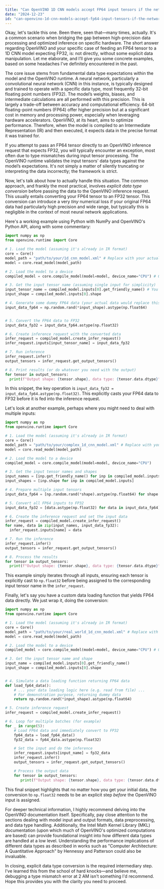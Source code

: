 ```yaml
---
title: "Can OpenVINO 1D CNN models accept FP64 input tensors if the network expects FP32?"
date: "2024-12-23"
id: "can-openvino-1d-cnn-models-accept-fp64-input-tensors-if-the-network-expects-fp32"
---
```


Okay, let's tackle this one. Been there, seen that—many times, actually. It's a common scenario when bridging the gap between high-precision data processing and optimized inference on specific hardware. The short answer regarding OpenVINO and your specific case of feeding an FP64 tensor to a 1D CNN model expecting FP32, is: not directly, without some explicit data manipulation. Let me elaborate, and I’ll give you some concrete examples, based on some headaches I've definitely encountered in the past.

The core issue stems from fundamental data type expectations within the model and the OpenVINO runtime. A neural network, particularly a convolutional neural network (CNN) in this instance, is typically designed and trained to operate with a specific data type, most frequently 32-bit floating point numbers (FP32). The model’s weights, biases, and intermediate calculations are all performed with this precision. This is largely a trade-off between accuracy and computational efficiency. 64-bit floating-point numbers (FP64) offer higher precision but at a significant cost in memory and processing power, especially when leveraging hardware accelerators. OpenVINO, at its heart, aims to optimize performance. Therefore, when the model is compiled to an Intermediate Representation (IR) and then executed, it expects data in the precise format it was trained for.

If you attempt to pass an FP64 tensor directly to an OpenVINO inference request that expects FP32, you will typically encounter an exception, most often due to type mismatches during input tensor processing. The OpenVINO runtime validates the input tensors' data types against the model’s expectations. It's not simply a matter of silently truncating or interpreting the data incorrectly; the framework is strict.

Now, let's talk about how to actually handle this situation. The common approach, and frankly the most practical, involves *explicit data type conversion* before passing the data to the OpenVINO inference request. This usually entails converting your FP64 tensor to an FP32 tensor. This conversion can introduce a very *tiny* numerical loss if your original FP64 data had particularly high precision and wide range, but typically this is negligible in the context of most neural network applications.

Here's a working example using Python with NumPy and OpenVINO's Python API, along with some commentary:

```python
import numpy as np
from openvino.runtime import Core

# 1. Load the model (assuming it's already in IR format)
core = Core()
model_path = "path/to/your/1d_cnn_model.xml" # Replace with your actual model path
model = core.read_model(model_path)

# 2. Load the model to a device
compiled_model = core.compile_model(model=model, device_name="CPU") # Or "GPU", or other

# 3. Get the input tensor name (assuming single input for simplicity)
input_tensor_name = compiled_model.inputs[0].get_friendly_name() # You'll have to check this against your specific model
input_shape = compiled_model.inputs[0].shape

# 4. Generate some dummy FP64 data (your actual data would replace this)
input_data_fp64 = np.random.rand(*input_shape).astype(np.float64)


# 5. Convert the FP64 data to FP32
input_data_fp32 = input_data_fp64.astype(np.float32)

# 6. Create inference request with the converted data
infer_request = compiled_model.create_infer_request()
infer_request.inputs[input_tensor_name] = input_data_fp32

# 7. Run inference
infer_request.infer()
output_tensors = infer_request.get_output_tensors()

# 8. Print results (or do whatever you need with the output)
for tensor in output_tensors:
  print(f"Output shape: {tensor.shape}, data type: {tensor.data.dtype}")

```

In this snippet, the key operation is `input_data_fp32 = input_data_fp64.astype(np.float32)`. This explicitly casts your FP64 data to FP32 before it is fed into the inference request.

Let's look at another example, perhaps where you might need to deal with multiple inputs:

```python
import numpy as np
from openvino.runtime import Core

# 1. Load the model (assuming it's already in IR format)
core = Core()
model_path = "path/to/your/complex_1d_cnn_model.xml" # Replace with your actual path
model = core.read_model(model_path)

# 2. Load the model to a device
compiled_model = core.compile_model(model=model, device_name="CPU")

# 3. Get the input tensor names and shapes
input_names = [inp.get_friendly_name() for inp in compiled_model.inputs]
input_shapes = [inp.shape for inp in compiled_model.inputs]

# 4. Prepare multiple input tensors
input_data_fp64 = [np.random.rand(*shape).astype(np.float64) for shape in input_shapes]

# 5. Convert all FP64 inputs to FP32
input_data_fp32 = [data.astype(np.float32) for data in input_data_fp64]

# 6. Create the inference request and set the input data
infer_request = compiled_model.create_infer_request()
for name, data in zip(input_names, input_data_fp32):
  infer_request.inputs[name] = data

# 7. Run the inference
infer_request.infer()
output_tensors = infer_request.get_output_tensors()

# 8. Process the results
for tensor in output_tensors:
  print(f"Output shape: {tensor.shape}, data type: {tensor.data.dtype}")

```

This example simply iterates through all inputs, ensuring each tensor is explicitly cast to `np.float32` before being assigned to the corresponding input tensor name in the `infer_request`.

Finally, let's say you have a custom data loading function that yields FP64 data directly. We just wrap it, doing the conversion:

```python
import numpy as np
from openvino.runtime import Core

# 1. Load the model (assuming it's already in IR format)
core = Core()
model_path = "path/to/your/real_world_1d_cnn_model.xml" # Replace with your actual model path
model = core.read_model(model_path)

# 2. Load the model to a device
compiled_model = core.compile_model(model=model, device_name="CPU") # Or "GPU", or other

# 3. Get the input tensor name and shape
input_name = compiled_model.inputs[0].get_friendly_name()
input_shape = compiled_model.inputs[0].shape


# 4. Simulate a data loading function returning FP64 data
def load_fp64_data():
    # ... your data loading logic here (e.g. read from file) ...
    # For demonstration purpose, returning dummy data
    return np.random.rand(*input_shape).astype(np.float64)

# 5. Create inference request
infer_request = compiled_model.create_infer_request()

# 6. Loop for multiple batches (for example)
for _ in range(5):
    # Load FP64 data and immediately convert to FP32
    fp64_data = load_fp64_data()
    fp32_data = fp64_data.astype(np.float32)

    # Set the input and do the inference
    infer_request.inputs[input_name] = fp32_data
    infer_request.infer()
    output_tensors = infer_request.get_output_tensors()

    # Process the output data
    for tensor in output_tensors:
       print(f"Output shape: {tensor.shape}, data type: {tensor.data.dtype}")
```

This final snippet highlights that no matter how you get your initial data, the conversion to `np.float32` needs to be an explicit step *before* the OpenVINO input is assigned.

For deeper technical information, I highly recommend delving into the OpenVINO documentation itself. Specifically, pay close attention to the sections dealing with model input and output formats, data preprocessing, and data type handling. Additionally, the Intel Math Kernel Library (MKL) documentation (upon which much of OpenVINO's optimized computations are based) can provide foundational insight into how different data types are handled at a low level. Understanding the performance implications of different data types as described in works such as "Computer Architecture: A Quantitative Approach" by Hennessy and Patterson could also be invaluable.

In closing, explicit data type conversion is the required intermediary step. I’ve learned this from the school of hard knocks—and believe me, debugging a type mismatch error at 2 AM isn't something I'd recommend. Hope this provides you with the clarity you need to proceed.
